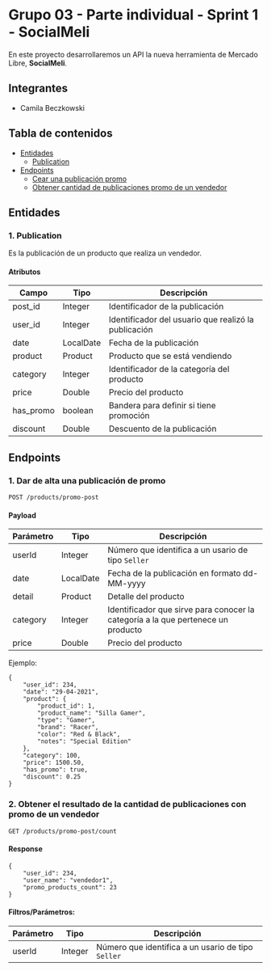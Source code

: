 # Grupo 03 - Parte individual - Sprint 1 - SocialMeli

En este proyecto desarrollaremos un API la nueva herramienta de Mercado Libre, __SocialMeli__.

## Integrantes

- Camila Beczkowski

## Tabla de contenidos

- [Entidades](#entidades)
    - [Publication](#1-publication)
- [Endpoints](#endpoints)
  - [Cear una publicación promo](#1-dar-de-alta-una-publicación-de-promo)
  - [Obtener cantidad de publicaciones promo de un vendedor](#2-obtener-el-resultado-de-la-cantidad-de-publicaciones-con-promo-de-un-vendedor)

## Entidades

### 1. Publication

Es la publicación de un producto que realiza un vendedor.

#### Atributos


| Campo     | Tipo      | Descripción                                          |
|-----------|-----------|------------------------------------------------------|
| post_id   | Integer   | Identificador de la publicación                      |
| user_id   | Integer   | Identificador del usuario que realizó la publicación |
| date      | LocalDate | Fecha de la publicación                              |
| product   | Product   | Producto que se está vendiendo                       |
| category  | Integer   | Identificador de la categoría del producto           |
| price     | Double    | Precio del producto                                  |
| has_promo | boolean   | Bandera para definir si tiene promoción              |
| discount  | Double    | Descuento de la publicación                          |


## Endpoints

### 1. Dar de alta una publicación de promo

```http
POST /products/promo-post
```

#### Payload

| Parámetro | Tipo | Descripción                                                                      |
|-------|------|----------------------------------------------------------------------------------|
| userId | Integer | Número que identifica a un usario de tipo `Seller`                               |
| date | LocalDate | Fecha de la publicación en formato dd-MM-yyyy                                    |
| detail | Product | Detalle del producto                                                             |
| category | Integer | Identificador que sirve para conocer la categoría a la que pertenece un producto |
| price | Double | Precio del producto                                                              |

Ejemplo:

```http
{
    "user_id": 234,
    "date": "29-04-2021",
    "product": {
        "product_id": 1,
        "product_name": "Silla Gamer",
        "type": "Gamer",
        "brand": "Racer",
        "color": "Red & Black",
        "notes": "Special Edition"
    },
    "category": 100,
    "price": 1500.50,
    "has_promo": true,
    "discount": 0.25
}
```

### 2. Obtener el resultado de la cantidad de publicaciones con promo de un vendedor

```http
GET /products/promo-post/count
```
#### Response
```http
{
    "user_id": 234,
    "user_name": "vendedor1",
    "promo_products_count": 23
}
```

#### Filtros/Parámetros:

| Parámetro | Tipo | Descripción |
|-------|------|----------------------------------------------------------------|
| userId | Integer | Número que identifica a un usario de tipo `Seller` |